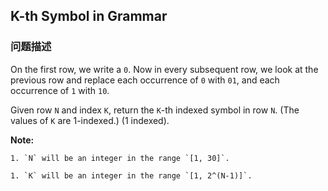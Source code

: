 ## K-th Symbol in Grammar  
### 问题描述
On the first row, we write a `0`. Now in every subsequent row, we look at the previous row and replace each occurrence of `0` with `01`, and each occurrence of `1` with `10`.

Given row `N` and index `K`, return the `K`-th indexed symbol in row `N`. (The values of `K` are 1-indexed.) (1 indexed).

**Note:**

	1. `N` will be an integer in the range `[1, 30]`.
	1. `K` will be an integer in the range `[1, 2^(N-1)]`.
